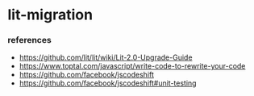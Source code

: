 # lit-migration

### references
- https://github.com/lit/lit/wiki/Lit-2.0-Upgrade-Guide
- https://www.toptal.com/javascript/write-code-to-rewrite-your-code
- https://github.com/facebook/jscodeshift
- https://github.com/facebook/jscodeshift#unit-testing